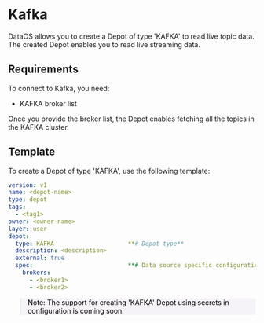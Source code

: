 # Kafka


DataOS allows you to create a Depot of type 'KAFKA' to read live topic data. The created Depot enables you to read live streaming data.

## Requirements

To connect to Kafka, you need:

- KAFKA broker list

Once you provide the broker list, the Depot enables fetching all the topics in the KAFKA cluster.

## Template

To create a Depot of type 'KAFKA', use the following template:

```yaml
version: v1
name: <depot-name>
type: depot
tags:
  - <tag1>
owner: <owner-name>
layer: user
depot:
  type: KAFKA                     **# Depot type**
  description: <description>
  external: true
  spec:                           **# Data source specific configurations**
    brokers:
      - <broker1>
      - <broker2>
```

<style>
    blockquote {
        background-color: #F6F3F8;
    }
</style>

<blockquote style="color: black;">

Note: The support for creating 'KAFKA' Depot using secrets in configuration is coming soon.
</blockquote>
